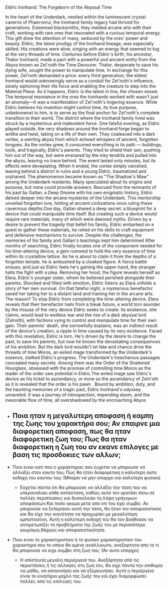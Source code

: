 Eldric Ironhand: The Forgeborn of the Abyssal Time

In the heart of the Underdark, nestled within the luminescent crystal caverns of Phaervorul, the Ironhand family legacy had thrived for generations. Esteemed blacksmiths, they melded arcane arts with their craft, working with rare ores that resonated with a curious temporal energy. This gift drew the attention of many, seduced by the ores' power and beauty.
Eldric, the latest prodigy of the Ironhand lineage, was especially skilled. His creations were alive, singing with an energy that seemed to tug at the very threads of time. 
Centuries before Eldric's birth, his ancestor, Thalor Ironhand, made a pact with a powerful and ancient entity from the Abyss known as Zel'noth the Time Devourer. Thalor, desperate to save his dying wife, sought the power to manipulate time. In exchange for this power, Zel'noth demanded a price: every third generation, the eldest Ironhand would unknowingly serve as a conduit for Zel'noth's influence, slowly siphoning their life force and enabling the creature to step into the Material Plane.
As it happens, Eldric is the latest in line, the chosen vessel. The temporal resonance in the ores the Ironhands worked with wasn't just an anomaly—it was a manifestation of Zel'noth's lingering essence. While Eldric believes his invention might control time, its true purpose, unbeknownst to him, is to serve as the final anchor for Zel'noth's complete transition to their world.
The district where the Ironhand family lived was struck by a mysterious and malevolent force. One fateful evening, as Eldric played outside, the very shadows around the Ironhand forge began to writhe and twist, taking on a life of their own. They coalesced into a dark vortex, a swirling abyss from which echoed whispers of ancient, forgotten tongues. 
As the vortex grew, it consumed everything in its path — buildings, tools, and tragically, Eldric's parents. They tried to shield their son, pushing him out of the way, but were ensnared by the inky tendrils and pulled into the abyss, leaving no trace behind. 
The event lasted only minutes, but its effects were devastating. When it ended, the vortex simply vanished, leaving behind a district in ruins and a young Eldric, traumatized and orphaned. The phenomenon became known as "The Shadow's Maw" among the Underdark residents. Many speculated about its origins and purpose, but none could provide answers.
Rescued from the remnants of his past by Gallan, a Deep Gnome with his own enigmatic history, Eldric delved deeper into the arcane mysteries of the Underdark. This mentorship unveiled forgotten lore, hinting at ancient civilizations once ruling these cavernous depths.One day, Gallan shared a deep secret: a blueprint for a device that could manipulate time itself. But creating such a device would require rare materials, many of which were deemed myths.
Driven by a desire to prevent the tragedy that befell his family, Eldric embarked on a quest to gather these materials, he relied on his skills to craft equipment and defensive mechanisms to survive. Despite the challenges, the memories of his family and Gallan's teachings kept him determined
After months of searching, Eldric finally locates one of the component needed for his time-altering device, a gem rumored to hold the very essence of time within its crystalline lattice. As he is about to claim it from the depths of a forgotten temple, he is ambushed by a cloaked figure. A fierce battle ensues, and just as Eldric feels he's gaining the upper hand, the stranger halts the fight with a plea.
Removing her hood, the figure reveals herself as Elara, Eldric's younger sister, whom he believed perished  alongside their parents. Shocked and filled with emotion, Eldric listens as Elara unfolds a story of her own survival. On that fateful night, a mysterious benefactor saved her taking her to a distant land and training her in the arcane arts. The reason? To stop Eldric from completing the time-altering device.
Elara reveals that their benefactor hails from a bleak future, a world torn asunder by the misuse of the very device Eldric seeks to create. Its existence, she claims, would lead to endless war and the rise of a dark abyssal lord (Zelnoth), with factions vying to control and manipulate time for their own gain. Their parents' death, she sorrowfully explains, was an indirect result of the device's creation, a ripple in time caused by its very existence.
Faced with this revelation, Eldric is torn. He's driven by the desire to change the past, to save his parents, but now he knows the devastating consequences of his ambition.
But the dark lord wouldn't let fate and chance drive the threads of time
Moros, an exiled mage transformed by the Underdark's essence, stalked Eldric's progress. The Underdark's treacherous passages concealed many secrets. Among them was the Order of the Shattered Hourglass, obsessed with the promise of controlling time.Moros as the leader of the order saw potential in Eldric.The exiled mage saw Eldric's device as his ticket to ascendancy, or more so the ascendancy of Zeln'oth as it is revealed that the order is his pawn .
Bound by ambition, duty, and the haunting memories of a tragic past, Eldric Ironhand's odyssey unraveled. It was a journey of introspection, impending doom, and the inexorable flow of time, all overshadowed by the encroaching Abyss


- Ποια ηταν η μεγαλυτερη αποφαση ή καμπη της ζωης του χαρακτήρα σου; Αν επαιρνε μια διαφορετικη αποφαση, πως θα ηταν διαφορετικη ζωη του; Πως θα ηταν διαφορετικη η ζωη του αν εκανε επιλογες με βαση τις προσδοκιες των αλλων;
	- 

- Ποιο ειναι κατι που ο χαρακτηρας σου ευχεται να μπορουσε να αλλαξει στον εαυτο του; Πως θα ηταν διαφορετικη η καλυτερη αυτη εκδοχη του εαυτου του; (Μπορει να μην υπαρχει και καλυτερη φυσικα)
	- Εύχεται πάντα ότι θα μπορούσε να αλλάξει την τάση του να υπεραναλύει κάθε κατάσταση, καθώς αυτό τον κρατάει πίσω σε πολλές περιπτώσεις και δυσκολεύει τη λήψη γρήγορων αποφάσεων.Και ποσο ακομα μετα απο οτι του έχει συμβει. Αν μπορούσε να ξεπεράσει αυτή την τάση, θα ήταν πιο αποφασιστικός και θα είχε την ικανότητα να προχωράει με μεγαλύτερη εμπιστοσύνη. Αυτή η καλύτερη εκδοχή του θα τον βοηθούσε να αντιμετωπίζει τα προβλήματα της ζωής του με περισσότερο κουράγιο,θάρρος και αποφασιστικότητα.


- Ποιο ειναι το χαρακτηριστικο ή το φυσικο χαρακτηριστικο του χαρακτηρα σου το οποιο θα εμενε αναλλοιωτο, ανεξαρτητα απο το τι θα μπορουσε να ειχε συμβει στη ζωη του; (Αν αυτο υπαρχει)
	- Η απίστευτα μεγαλη περιέργειά του. Ανεξάρτητα από τις περιστάσεις ή τις αλλαγές στη ζωή του, θα είχε πάντα την επιθυμία να μάθει, να κατανοήσει και να εξερευνήσει. Αυτή η περιέργεια είναι το κινητήριο μοχλό της ζωής του και έχει διαμορφώσει πολλές από τις επιλογές του.
